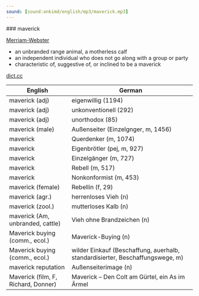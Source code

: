 ```yaml
---
sound: [sound:ankimd/english/mp3/maverick.mp3]
---
```


\### maverick

[Merriam-Webster](https://www.merriam-webster.com/dictionary/maverick)

- an unbranded range animal, a motherless calf
- an independent individual who does not go along with a group or party
- characteristic of, suggestive of, or inclined to be a maverick

[dict.cc](https://www.dict.cc/maverick)

| English        | German       |
| -------------- | ------------ |
| maverick (adj) | eigenwillig (1194) |
| maverick (adj) | unkonventionell (292) |
| maverick (adj) | unorthodox (85) |
| maverick (male) | Außenseiter (Einzelgnger, m, 1456) |
| maverick | Querdenker (m, 1074) |
| maverick | Eigenbrötler (pej, m, 927) |
| maverick | Einzelgänger (m, 727) |
| maverick | Rebell (m, 517) |
| maverick | Nonkonformist (m, 453) |
| maverick (female) | Rebellin (f, 29) |
| maverick (agr.) | herrenloses Vieh (n) |
| maverick (zool.) | mutterloses Kalb (n) |
| maverick (Am, unbranded, cattle) | Vieh ohne Brandzeichen (n) |
| Maverick buying (comm., ecol.) | Maverick-Buying (n) |
| Maverick buying (comm., ecol.) | wilder Einkauf (Beschaffung, auerhalb, standardisierter, Beschaffungswege, m) |
| maverick reputation | Außenseiterimage (n) |
| Maverick (film, F, Richard, Donner) | Maverick – Den Colt am Gürtel, ein As im Ärmel |
